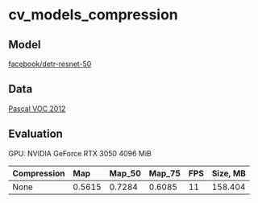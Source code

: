 # cv_models_compression

## Model

[facebook/detr-resnet-50](https://huggingface.co/facebook/detr-resnet-50)

## Data

[Pascal VOC 2012](http://host.robots.ox.ac.uk/pascal/VOC/voc2012/index.html)

## Evaluation

GPU: NVIDIA GeForce RTX 3050 4096 MiB

| Compression | Map    | Map_50 | Map_75 | FPS | Size, MB |
|:------------|:-------|:-------|:-------|:----|:---------|
| None        | 0.5615 | 0.7284 | 0.6085 | 11  | 158.404  |

